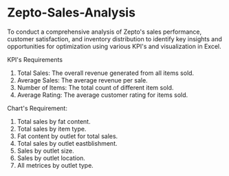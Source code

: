 # Zepto-Sales-Analysis
To conduct a comprehensive analysis of Zepto's sales performance, customer satisfaction, and inventory distribution to identify key insights and opportunities for optimization using various KPI's and visualization in Excel.

KPI's Requirements
1. Total Sales: The overall revenue generated from all items sold.
2. Average Sales: The average revenue per sale.
3. Number of Items: The total count of different item sold.
4. Average Rating: The average customer rating for items sold.

Chart's Requirement:
1. Total sales by fat content.
2. Total sales by item type.
3. Fat content by outlet for total sales.
4. Total sales by outlet eastblishment.
5. Sales by outlet size.
6. Sales by outlet location.
7. All metrices by outlet type.
